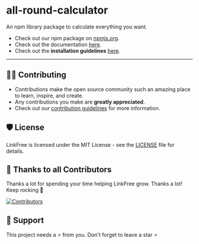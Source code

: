 # all-round-calculator
An npm library package to calculate everything you want.

* Check out our npm package on [npmjs.org](https://www.npmjs.com/package/all-round-calculator).
* Check out the documentation [here](https://github.com/Susmita-Dey/all-round-calculator/blob/main/docs).
* Check out the **installation guidelines** [here](https://github.com/Susmita-Dey/all-round-calculator/blob/main/docs/install.md).

---

## 👨‍💻 Contributing

- Contributions make the open source community such an amazing place to learn, inspire, and create.
- Any contributions you make are **greatly appreciated**.
- Check out our [contribution guidelines](/CONTRIBUTING.md) for more information.


## 🛡️ License

LinkFree is licensed under the MIT License - see the [LICENSE](LICENSE) file for details.

## 💪 Thanks to all Contributors

Thanks a lot for spending your time helping LinkFree grow. Thanks a lot! Keep rocking 🍻

[![Contributors](https://contrib.rocks/image?repo=Susmita-Dey/all-round-calculator)](https://github.com/Susmita-Dey/all-round-calculator/graphs/contributors)

## 🙏 Support

This project needs a ⭐️ from you. Don't forget to leave a star ⭐️
<!-- <iframe src="https://github.com/sponsors/Susmita-Dey/button" title="Sponsor Susmita-Dey" height="35" width="116" style="border: 0;"></iframe> -->
<!-- <p align="center">
  Show some ❤ by starring the repository.
</p> -->

